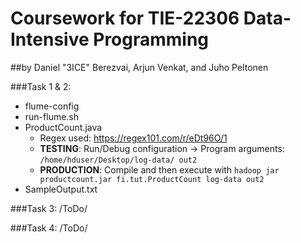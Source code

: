 # Coursework for TIE-22306 Data-Intensive Programming
##by Daniel "3ICE" Berezvai, Arjun Venkat, and Juho Peltonen

###Task 1 & 2:
 * flume-config
 * run-flume.sh
 * ProductCount.java
   - Regex used: https://regex101.com/r/eDt96O/1
   - **TESTING**: Run/Debug configuration → Program arguments: `/home/hduser/Desktop/log-data/ out2`
   - **PRODUCTION**: Compile and then execute with `hadoop jar productcount.jar fi.tut.ProductCount log-data out2`
 * SampleOutput.txt
 
 
 ###Task 3:
 /ToDo/
 
 ###Task 4:
 /ToDo/
